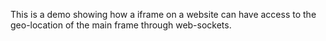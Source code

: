 This is a demo showing how a iframe on a website can have access to the geo-location of the main frame through web-sockets.